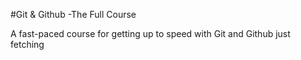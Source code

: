 #Git & Github -The Full Course

A fast-paced course for getting up to speed with Git and Github
just fetching 
